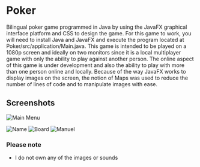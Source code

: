 # Poker
Bilingual poker game programmed in Java by using the JavaFX graphical interface platform and CSS to design the game. For this game to work, you will need to install Java and JavaFX and execute the program located at Poker/src/application/Main.java. This game is intended to be played on a 1080p screen and ideally on two monitors since it is a local multiplayer game with only the ability to play against another person. The online aspect of this game is under development and also the ability to play with more than one person online and locally. Because of the way JavaFX works to display images on the screen, the notion of Maps was used to reduce the number of lines of code and to manipulate images with ease.

## Screenshots

![Main Menu](https://raw.githubusercontent.com/BenJeau/Poker/master/Screenshots/Main%20Menu.PNG)

![Name](https://raw.githubusercontent.com/BenJeau/Poker/master/Screenshots/Name.PNG)
![Board](https://raw.githubusercontent.com/BenJeau/Poker/master/Screenshots/Board.PNG)
![Manuel](https://raw.githubusercontent.com/BenJeau/Poker/master/Screenshots/Manual.PNG)

### Please note
* I do not own any of the images or sounds 
